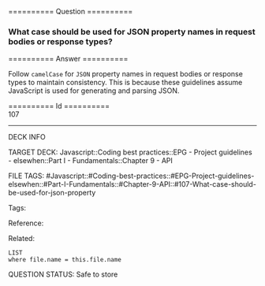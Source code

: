 ========== Question ==========  

### What case should be used for JSON property names in request bodies or response types?  

========== Answer ==========  

Follow `camelCase` for `JSON` property names in request bodies or response types to maintain consistency. This is because these guidelines assume JavaScript is used for generating and parsing JSON.

========== Id ==========  
107

---

DECK INFO

TARGET DECK: Javascript::Coding best practices::EPG - Project guidelines - elsewhen::Part I - Fundamentals::Chapter 9 - API

FILE TAGS: #Javascript::#Coding-best-practices::#EPG-Project-guidelines-elsewhen::#Part-I-Fundamentals::#Chapter-9-API::#107-What-case-should-be-used-for-json-property

Tags:

Reference:

Related:

```dataview
LIST
where file.name = this.file.name
```

QUESTION STATUS: Safe to store
